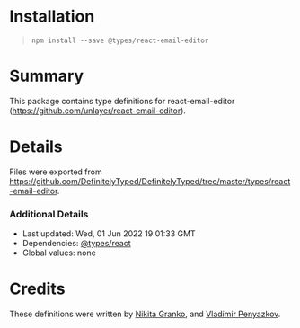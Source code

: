 # Installation
> `npm install --save @types/react-email-editor`

# Summary
This package contains type definitions for react-email-editor (https://github.com/unlayer/react-email-editor).

# Details
Files were exported from https://github.com/DefinitelyTyped/DefinitelyTyped/tree/master/types/react-email-editor.

### Additional Details
 * Last updated: Wed, 01 Jun 2022 19:01:33 GMT
 * Dependencies: [@types/react](https://npmjs.com/package/@types/react)
 * Global values: none

# Credits
These definitions were written by [Nikita Granko](https://github.com/ngranko), and [Vladimir Penyazkov](https://github.com/mindtraveller).
